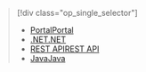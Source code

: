 > [!div class="op_single_selector"]
> * [<span data-ttu-id="52be1-101">Portal</span><span class="sxs-lookup"><span data-stu-id="52be1-101">Portal</span></span>](../articles/media-services/media-services-portal-vod-get-started.md)
> * [<span data-ttu-id="52be1-102">.NET</span><span class="sxs-lookup"><span data-stu-id="52be1-102">.NET</span></span>](../articles/media-services/media-services-dotnet-get-started.md)
> * [<span data-ttu-id="52be1-103">REST API</span><span class="sxs-lookup"><span data-stu-id="52be1-103">REST API</span></span>](../articles/media-services/media-services-rest-get-started.md)
> * [<span data-ttu-id="52be1-104">Java</span><span class="sxs-lookup"><span data-stu-id="52be1-104">Java</span></span>](../articles/media-services/media-services-java-how-to-use.md)
> 
> 

